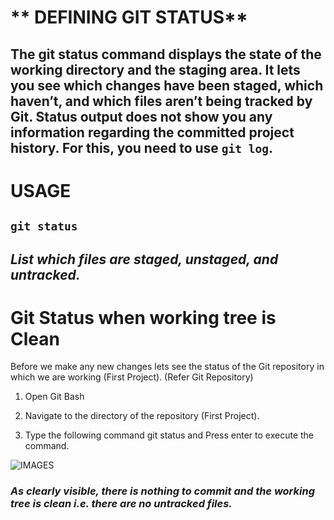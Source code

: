 # ** DEFINING GIT STATUS**

## The git status command displays the state of the working directory and the staging area. It lets you see which changes have been staged, which haven’t, and which files aren’t being tracked by Git. Status output does not show you any information regarding the committed project history. For this, you need to use `git log`.

# **USAGE**

## `git status`

## *List which files are staged, unstaged, and untracked.*

# Git Status when working tree is Clean

Before we make any new changes lets see the status of the Git repository in which we are working (First Project). (Refer Git Repository)

1. Open Git Bash 

2. Navigate to the directory of the repository (First Project).

3. Type the following command git status and Press enter to execute the command.

![IMAGES](https://www.toolsqa.com/wp-content/gallery/git/git_status_execute.png)

### *As clearly visible, there is nothing to commit and the working tree is clean i.e. there are no untracked files.* 


